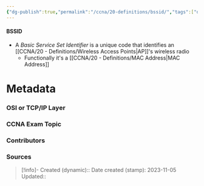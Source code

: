 ```yaml
---
{"dg-publish":true,"permalink":"/ccna/20-definitions/bssid/","tags":["defs_ccna"]}
---
```


#### BSSID
- A *Basic Service Set Identifier* is a unique code that identifies an [[CCNA/20 - Definitions/Wireless Access Points\|AP]]'s wireless radio
	- Functionally it's a [[CCNA/20 - Definitions/MAC Address\|MAC Address]]








# Metadata
### OSI or TCP/IP Layer

### CCNA Exam Topic

### Contributors

### Sources



> [!info]- Created (dynamic):: 
> Date created (stamp): 2023-11-05
> Updated:: 


